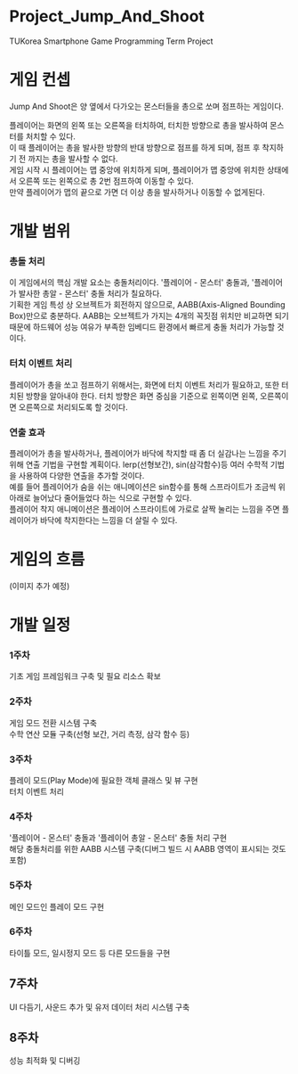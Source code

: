 # Project_Jump_And_Shoot
TUKorea Smartphone Game Programming Term Project

# 게임 컨셉
Jump And Shoot은 양 옆에서 다가오는 몬스터들을 총으로 쏘며 점프하는 게임이다.

플레이어는 화면의 왼쪽 또는 오른쪽을 터치하여, 터치한 방향으로 총을 발사하여 몬스터를 처치할 수 있다.  
이 때 플레이어는 총을 발사한 방향의 반대 방향으로 점프를 하게 되며, 점프 후 착지하기 전 까지는 총을 발사할 수 없다.  
게임 시작 시 플레이어는 맵 중앙에 위치하게 되며, 플레이어가 맵 중앙에 위치한 상태에서 오른쪽 또는 왼쪽으로 총 2번 점프하여 이동할 수 있다.  
만약 플레이어가 맵의 끝으로 가면 더 이상 총을 발사하거나 이동할 수 없게된다.  

# 개발 범위
### 총돌 처리
이 게임에서의 핵심 개발 요소는 충돌처리이다. '플레이어 - 몬스터' 충돌과, '플레이어가 발사한 총알 - 몬스터' 충돌 처리가 칠요하다.  
기획한 게임 특성 상 오브젝트가 회전하지 않으므로, AABB(Axis-Aligned Bounding Box)만으로 충분하다. AABB는 오브젝트가 가지는 4개의 꼭짓점 위치만 비교하면 되기 때문에 하드웨어 성능 여유가 부족한 임베디드 환경에서 빠르게 충돌 처리가 가능할 것이다.

### 터치 이벤트 처리
플레이어가 총을 쏘고 점프하기 위해서는, 화면에 터치 이벤트 처리가 필요하고, 또한 터치된 방향을 알아내야 한다. 터치 방향은 화면 중심을 기준으로 왼쪽이면 왼쪽, 오른쪽이면 오른쪽으로 처리되도록 할 것이다.

### 연출 효과
플레이어가 총을 발사하거나, 플레이어가 바닥에 착지할 때 좀 더 실감나는 느낌을 주기 위해 연출 기법을 구현할 계획이다. lerp(선형보간), sin(삼각함수)등 여러 수학적 기법을 사용하여 다양한 연출을 추가할 것이다.  
예를 들어 플레이어가 숨을 쉬는 애니메이션은 sin함수를 통해 스프라이트가 조금씩 위 아래로 늘어났다 줄어들었다 하는 식으로 구현할 수 있다.  
플레이어 착지 애니메이션은 플레이어 스프라이트에 가로로 살짝 눌리는 느낌을 주면 플레이어가 바닥에 착지한다는 느낌을 더 살릴 수 있다.  

# 게임의 흐름
(이미지 추가 예정)

# 개발 일정
### 1주차
기초 게임 프레임워크 구축 및 필요 리소스 확보

### 2주차
게임 모드 전환 시스템 구축  
수학 연산 모듈 구축(선형 보간, 거리 측정, 삼각 함수 등)

### 3주차
플레이 모드(Play Mode)에 필요한 객체 클래스 및 뷰 구현  
터치 이벤트 처리

### 4주차
'플레이어 - 몬스터' 충돌과 '플레이어 총알 - 몬스터' 충돌 처리 구현  
해당 충돌처리를 위한 AABB 시스템 구축(디버그 빌드 시 AABB 영역이 표시되는 것도 포함)

### 5주차
메인 모드인 플레이 모드 구현

### 6주차
타이틀 모드, 일시정지 모드 등 다른 모드들을 구현

## 7주차
UI 다듬기, 사운드 추가 및 유저 데이터 처리 시스템 구축

## 8주차
성능 최적화 및 디버깅
